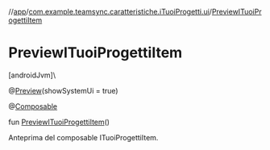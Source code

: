 //[app](../../index.md)/[com.example.teamsync.caratteristiche.iTuoiProgetti.ui](index.md)/[PreviewITuoiProgettiItem](-preview-i-tuoi-progetti-item.md)

# PreviewITuoiProgettiItem

[androidJvm]\

@[Preview](https://developer.android.com/reference/kotlin/androidx/compose/ui/tooling/preview/Preview.html)(showSystemUi = true)

@[Composable](https://developer.android.com/reference/kotlin/androidx/compose/runtime/Composable.html)

fun [PreviewITuoiProgettiItem](-preview-i-tuoi-progetti-item.md)()

Anteprima del composable ITuoiProgettiItem.
